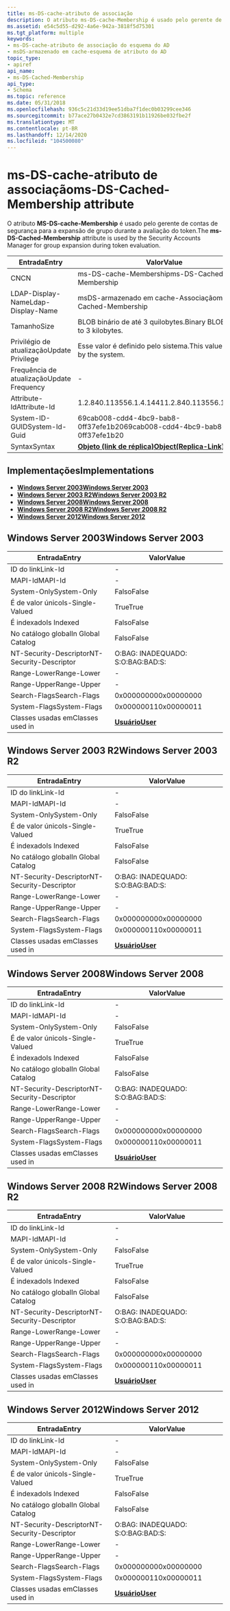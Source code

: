```yaml
---
title: ms-DS-cache-atributo de associação
description: O atributo ms-DS-cache-Membership é usado pelo gerente de contas de segurança para a expansão de grupo durante a avaliação do token.
ms.assetid: e54c5d55-d292-4a6e-942a-3818f5d75301
ms.tgt_platform: multiple
keywords:
- ms-DS-cache-atributo de associação do esquema do AD
- msDS-armazenado em cache-esquema de atributo do AD
topic_type:
- apiref
api_name:
- ms-DS-Cached-Membership
api_type:
- Schema
ms.topic: reference
ms.date: 05/31/2018
ms.openlocfilehash: 936c5c21d33d19ee51dba7f1dec0b03299cee346
ms.sourcegitcommit: b77ace27b0432e7cd3863191b11926be032fbe2f
ms.translationtype: MT
ms.contentlocale: pt-BR
ms.lasthandoff: 12/14/2020
ms.locfileid: "104500080"
---
```

# <a name="ms-ds-cached-membership-attribute"></a><span data-ttu-id="e98e8-105">ms-DS-cache-atributo de associação</span><span class="sxs-lookup"><span data-stu-id="e98e8-105">ms-DS-Cached-Membership attribute</span></span>

<span data-ttu-id="e98e8-106">O atributo **MS-DS-cache-Membership** é usado pelo gerente de contas de segurança para a expansão de grupo durante a avaliação do token.</span><span class="sxs-lookup"><span data-stu-id="e98e8-106">The **ms-DS-Cached-Membership** attribute is used by the Security Accounts Manager for group expansion during token evaluation.</span></span>



| <span data-ttu-id="e98e8-107">Entrada</span><span class="sxs-lookup"><span data-stu-id="e98e8-107">Entry</span></span> | <span data-ttu-id="e98e8-108">Valor</span><span class="sxs-lookup"><span data-stu-id="e98e8-108">Value</span></span> |
|-------------------|-------------------------------------------------------|
| <span data-ttu-id="e98e8-109">CN</span><span class="sxs-lookup"><span data-stu-id="e98e8-109">CN</span></span>                | <span data-ttu-id="e98e8-110">ms-DS-cache-Membership</span><span class="sxs-lookup"><span data-stu-id="e98e8-110">ms-DS-Cached-Membership</span></span>                               |
| <span data-ttu-id="e98e8-111">LDAP-Display-Name</span><span class="sxs-lookup"><span data-stu-id="e98e8-111">Ldap-Display-Name</span></span> | <span data-ttu-id="e98e8-112">msDS-armazenado em cache-Associação</span><span class="sxs-lookup"><span data-stu-id="e98e8-112">msDS-Cached-Membership</span></span>                                |
| <span data-ttu-id="e98e8-113">Tamanho</span><span class="sxs-lookup"><span data-stu-id="e98e8-113">Size</span></span>              | <span data-ttu-id="e98e8-114">BLOB binário de até 3 quilobytes.</span><span class="sxs-lookup"><span data-stu-id="e98e8-114">Binary BLOB of up to 3 kilobytes.</span></span>                     |
| <span data-ttu-id="e98e8-115">Privilégio de atualização</span><span class="sxs-lookup"><span data-stu-id="e98e8-115">Update Privilege</span></span>  | <span data-ttu-id="e98e8-116">Esse valor é definido pelo sistema.</span><span class="sxs-lookup"><span data-stu-id="e98e8-116">This value is set by the system.</span></span>                      |
| <span data-ttu-id="e98e8-117">Frequência de atualização</span><span class="sxs-lookup"><span data-stu-id="e98e8-117">Update Frequency</span></span>  | \-                                                    |
| <span data-ttu-id="e98e8-118">Attribute-Id</span><span class="sxs-lookup"><span data-stu-id="e98e8-118">Attribute-Id</span></span>      | <span data-ttu-id="e98e8-119">1.2.840.113556.1.4.1441</span><span class="sxs-lookup"><span data-stu-id="e98e8-119">1.2.840.113556.1.4.1441</span></span>                               |
| <span data-ttu-id="e98e8-120">System-ID-GUID</span><span class="sxs-lookup"><span data-stu-id="e98e8-120">System-Id-Guid</span></span>    | <span data-ttu-id="e98e8-121">69cab008-cdd4-4bc9-bab8-0ff37efe1b20</span><span class="sxs-lookup"><span data-stu-id="e98e8-121">69cab008-cdd4-4bc9-bab8-0ff37efe1b20</span></span>                  |
| <span data-ttu-id="e98e8-122">Syntax</span><span class="sxs-lookup"><span data-stu-id="e98e8-122">Syntax</span></span>            | [<span data-ttu-id="e98e8-123">**Objeto (link de réplica)**</span><span class="sxs-lookup"><span data-stu-id="e98e8-123">**Object(Replica-Link)**</span></span>](s-object-replica-link.md) |



## <a name="implementations"></a><span data-ttu-id="e98e8-124">Implementações</span><span class="sxs-lookup"><span data-stu-id="e98e8-124">Implementations</span></span>

-   [<span data-ttu-id="e98e8-125">**Windows Server 2003**</span><span class="sxs-lookup"><span data-stu-id="e98e8-125">**Windows Server 2003**</span></span>](#windows-server-2003)
-   [<span data-ttu-id="e98e8-126">**Windows Server 2003 R2**</span><span class="sxs-lookup"><span data-stu-id="e98e8-126">**Windows Server 2003 R2**</span></span>](#windows-server-2003-r2)
-   [<span data-ttu-id="e98e8-127">**Windows Server 2008**</span><span class="sxs-lookup"><span data-stu-id="e98e8-127">**Windows Server 2008**</span></span>](#windows-server-2008)
-   [<span data-ttu-id="e98e8-128">**Windows Server 2008 R2**</span><span class="sxs-lookup"><span data-stu-id="e98e8-128">**Windows Server 2008 R2**</span></span>](#windows-server-2008-r2)
-   [<span data-ttu-id="e98e8-129">**Windows Server 2012**</span><span class="sxs-lookup"><span data-stu-id="e98e8-129">**Windows Server 2012**</span></span>](#windows-server-2012)

## <a name="windows-server-2003"></a><span data-ttu-id="e98e8-130">Windows Server 2003</span><span class="sxs-lookup"><span data-stu-id="e98e8-130">Windows Server 2003</span></span>



| <span data-ttu-id="e98e8-131">Entrada</span><span class="sxs-lookup"><span data-stu-id="e98e8-131">Entry</span></span> | <span data-ttu-id="e98e8-132">Valor</span><span class="sxs-lookup"><span data-stu-id="e98e8-132">Value</span></span> |
|------------------------|-----------------------------------|
| <span data-ttu-id="e98e8-133">ID do link</span><span class="sxs-lookup"><span data-stu-id="e98e8-133">Link-Id</span></span>                | \-                                |
| <span data-ttu-id="e98e8-134">MAPI-Id</span><span class="sxs-lookup"><span data-stu-id="e98e8-134">MAPI-Id</span></span>                | \-                                |
| <span data-ttu-id="e98e8-135">System-Only</span><span class="sxs-lookup"><span data-stu-id="e98e8-135">System-Only</span></span>            | <span data-ttu-id="e98e8-136">Falso</span><span class="sxs-lookup"><span data-stu-id="e98e8-136">False</span></span>                             |
| <span data-ttu-id="e98e8-137">É de valor único</span><span class="sxs-lookup"><span data-stu-id="e98e8-137">Is-Single-Valued</span></span>       | <span data-ttu-id="e98e8-138">True</span><span class="sxs-lookup"><span data-stu-id="e98e8-138">True</span></span>                              |
| <span data-ttu-id="e98e8-139">É indexado</span><span class="sxs-lookup"><span data-stu-id="e98e8-139">Is Indexed</span></span>             | <span data-ttu-id="e98e8-140">Falso</span><span class="sxs-lookup"><span data-stu-id="e98e8-140">False</span></span>                             |
| <span data-ttu-id="e98e8-141">No catálogo global</span><span class="sxs-lookup"><span data-stu-id="e98e8-141">In Global Catalog</span></span>      | <span data-ttu-id="e98e8-142">Falso</span><span class="sxs-lookup"><span data-stu-id="e98e8-142">False</span></span>                             |
| <span data-ttu-id="e98e8-143">NT-Security-Descriptor</span><span class="sxs-lookup"><span data-stu-id="e98e8-143">NT-Security-Descriptor</span></span> | <span data-ttu-id="e98e8-144">O:BAG: INADEQUADO: S:</span><span class="sxs-lookup"><span data-stu-id="e98e8-144">O:BAG:BAD:S:</span></span>                      |
| <span data-ttu-id="e98e8-145">Range-Lower</span><span class="sxs-lookup"><span data-stu-id="e98e8-145">Range-Lower</span></span>            | \-                                |
| <span data-ttu-id="e98e8-146">Range-Upper</span><span class="sxs-lookup"><span data-stu-id="e98e8-146">Range-Upper</span></span>            | \-                                |
| <span data-ttu-id="e98e8-147">Search-Flags</span><span class="sxs-lookup"><span data-stu-id="e98e8-147">Search-Flags</span></span>           | <span data-ttu-id="e98e8-148">0x00000000</span><span class="sxs-lookup"><span data-stu-id="e98e8-148">0x00000000</span></span>                        |
| <span data-ttu-id="e98e8-149">System-Flags</span><span class="sxs-lookup"><span data-stu-id="e98e8-149">System-Flags</span></span>           | <span data-ttu-id="e98e8-150">0x00000011</span><span class="sxs-lookup"><span data-stu-id="e98e8-150">0x00000011</span></span>                        |
| <span data-ttu-id="e98e8-151">Classes usadas em</span><span class="sxs-lookup"><span data-stu-id="e98e8-151">Classes used in</span></span>        | [<span data-ttu-id="e98e8-152">**Usuário**</span><span class="sxs-lookup"><span data-stu-id="e98e8-152">**User**</span></span>](c-user.md)<br/> |



## <a name="windows-server-2003-r2"></a><span data-ttu-id="e98e8-153">Windows Server 2003 R2</span><span class="sxs-lookup"><span data-stu-id="e98e8-153">Windows Server 2003 R2</span></span>



| <span data-ttu-id="e98e8-154">Entrada</span><span class="sxs-lookup"><span data-stu-id="e98e8-154">Entry</span></span> | <span data-ttu-id="e98e8-155">Valor</span><span class="sxs-lookup"><span data-stu-id="e98e8-155">Value</span></span> |
|------------------------|-----------------------------------|
| <span data-ttu-id="e98e8-156">ID do link</span><span class="sxs-lookup"><span data-stu-id="e98e8-156">Link-Id</span></span>                | \-                                |
| <span data-ttu-id="e98e8-157">MAPI-Id</span><span class="sxs-lookup"><span data-stu-id="e98e8-157">MAPI-Id</span></span>                | \-                                |
| <span data-ttu-id="e98e8-158">System-Only</span><span class="sxs-lookup"><span data-stu-id="e98e8-158">System-Only</span></span>            | <span data-ttu-id="e98e8-159">Falso</span><span class="sxs-lookup"><span data-stu-id="e98e8-159">False</span></span>                             |
| <span data-ttu-id="e98e8-160">É de valor único</span><span class="sxs-lookup"><span data-stu-id="e98e8-160">Is-Single-Valued</span></span>       | <span data-ttu-id="e98e8-161">True</span><span class="sxs-lookup"><span data-stu-id="e98e8-161">True</span></span>                              |
| <span data-ttu-id="e98e8-162">É indexado</span><span class="sxs-lookup"><span data-stu-id="e98e8-162">Is Indexed</span></span>             | <span data-ttu-id="e98e8-163">Falso</span><span class="sxs-lookup"><span data-stu-id="e98e8-163">False</span></span>                             |
| <span data-ttu-id="e98e8-164">No catálogo global</span><span class="sxs-lookup"><span data-stu-id="e98e8-164">In Global Catalog</span></span>      | <span data-ttu-id="e98e8-165">Falso</span><span class="sxs-lookup"><span data-stu-id="e98e8-165">False</span></span>                             |
| <span data-ttu-id="e98e8-166">NT-Security-Descriptor</span><span class="sxs-lookup"><span data-stu-id="e98e8-166">NT-Security-Descriptor</span></span> | <span data-ttu-id="e98e8-167">O:BAG: INADEQUADO: S:</span><span class="sxs-lookup"><span data-stu-id="e98e8-167">O:BAG:BAD:S:</span></span>                      |
| <span data-ttu-id="e98e8-168">Range-Lower</span><span class="sxs-lookup"><span data-stu-id="e98e8-168">Range-Lower</span></span>            | \-                                |
| <span data-ttu-id="e98e8-169">Range-Upper</span><span class="sxs-lookup"><span data-stu-id="e98e8-169">Range-Upper</span></span>            | \-                                |
| <span data-ttu-id="e98e8-170">Search-Flags</span><span class="sxs-lookup"><span data-stu-id="e98e8-170">Search-Flags</span></span>           | <span data-ttu-id="e98e8-171">0x00000000</span><span class="sxs-lookup"><span data-stu-id="e98e8-171">0x00000000</span></span>                        |
| <span data-ttu-id="e98e8-172">System-Flags</span><span class="sxs-lookup"><span data-stu-id="e98e8-172">System-Flags</span></span>           | <span data-ttu-id="e98e8-173">0x00000011</span><span class="sxs-lookup"><span data-stu-id="e98e8-173">0x00000011</span></span>                        |
| <span data-ttu-id="e98e8-174">Classes usadas em</span><span class="sxs-lookup"><span data-stu-id="e98e8-174">Classes used in</span></span>        | [<span data-ttu-id="e98e8-175">**Usuário**</span><span class="sxs-lookup"><span data-stu-id="e98e8-175">**User**</span></span>](c-user.md)<br/> |



## <a name="windows-server-2008"></a><span data-ttu-id="e98e8-176">Windows Server 2008</span><span class="sxs-lookup"><span data-stu-id="e98e8-176">Windows Server 2008</span></span>



| <span data-ttu-id="e98e8-177">Entrada</span><span class="sxs-lookup"><span data-stu-id="e98e8-177">Entry</span></span> | <span data-ttu-id="e98e8-178">Valor</span><span class="sxs-lookup"><span data-stu-id="e98e8-178">Value</span></span> |
|------------------------|-----------------------------------|
| <span data-ttu-id="e98e8-179">ID do link</span><span class="sxs-lookup"><span data-stu-id="e98e8-179">Link-Id</span></span>                | \-                                |
| <span data-ttu-id="e98e8-180">MAPI-Id</span><span class="sxs-lookup"><span data-stu-id="e98e8-180">MAPI-Id</span></span>                | \-                                |
| <span data-ttu-id="e98e8-181">System-Only</span><span class="sxs-lookup"><span data-stu-id="e98e8-181">System-Only</span></span>            | <span data-ttu-id="e98e8-182">Falso</span><span class="sxs-lookup"><span data-stu-id="e98e8-182">False</span></span>                             |
| <span data-ttu-id="e98e8-183">É de valor único</span><span class="sxs-lookup"><span data-stu-id="e98e8-183">Is-Single-Valued</span></span>       | <span data-ttu-id="e98e8-184">True</span><span class="sxs-lookup"><span data-stu-id="e98e8-184">True</span></span>                              |
| <span data-ttu-id="e98e8-185">É indexado</span><span class="sxs-lookup"><span data-stu-id="e98e8-185">Is Indexed</span></span>             | <span data-ttu-id="e98e8-186">Falso</span><span class="sxs-lookup"><span data-stu-id="e98e8-186">False</span></span>                             |
| <span data-ttu-id="e98e8-187">No catálogo global</span><span class="sxs-lookup"><span data-stu-id="e98e8-187">In Global Catalog</span></span>      | <span data-ttu-id="e98e8-188">Falso</span><span class="sxs-lookup"><span data-stu-id="e98e8-188">False</span></span>                             |
| <span data-ttu-id="e98e8-189">NT-Security-Descriptor</span><span class="sxs-lookup"><span data-stu-id="e98e8-189">NT-Security-Descriptor</span></span> | <span data-ttu-id="e98e8-190">O:BAG: INADEQUADO: S:</span><span class="sxs-lookup"><span data-stu-id="e98e8-190">O:BAG:BAD:S:</span></span>                      |
| <span data-ttu-id="e98e8-191">Range-Lower</span><span class="sxs-lookup"><span data-stu-id="e98e8-191">Range-Lower</span></span>            | \-                                |
| <span data-ttu-id="e98e8-192">Range-Upper</span><span class="sxs-lookup"><span data-stu-id="e98e8-192">Range-Upper</span></span>            | \-                                |
| <span data-ttu-id="e98e8-193">Search-Flags</span><span class="sxs-lookup"><span data-stu-id="e98e8-193">Search-Flags</span></span>           | <span data-ttu-id="e98e8-194">0x00000000</span><span class="sxs-lookup"><span data-stu-id="e98e8-194">0x00000000</span></span>                        |
| <span data-ttu-id="e98e8-195">System-Flags</span><span class="sxs-lookup"><span data-stu-id="e98e8-195">System-Flags</span></span>           | <span data-ttu-id="e98e8-196">0x00000011</span><span class="sxs-lookup"><span data-stu-id="e98e8-196">0x00000011</span></span>                        |
| <span data-ttu-id="e98e8-197">Classes usadas em</span><span class="sxs-lookup"><span data-stu-id="e98e8-197">Classes used in</span></span>        | [<span data-ttu-id="e98e8-198">**Usuário**</span><span class="sxs-lookup"><span data-stu-id="e98e8-198">**User**</span></span>](c-user.md)<br/> |



## <a name="windows-server-2008-r2"></a><span data-ttu-id="e98e8-199">Windows Server 2008 R2</span><span class="sxs-lookup"><span data-stu-id="e98e8-199">Windows Server 2008 R2</span></span>



| <span data-ttu-id="e98e8-200">Entrada</span><span class="sxs-lookup"><span data-stu-id="e98e8-200">Entry</span></span> | <span data-ttu-id="e98e8-201">Valor</span><span class="sxs-lookup"><span data-stu-id="e98e8-201">Value</span></span> |
|------------------------|-----------------------------------|
| <span data-ttu-id="e98e8-202">ID do link</span><span class="sxs-lookup"><span data-stu-id="e98e8-202">Link-Id</span></span>                | \-                                |
| <span data-ttu-id="e98e8-203">MAPI-Id</span><span class="sxs-lookup"><span data-stu-id="e98e8-203">MAPI-Id</span></span>                | \-                                |
| <span data-ttu-id="e98e8-204">System-Only</span><span class="sxs-lookup"><span data-stu-id="e98e8-204">System-Only</span></span>            | <span data-ttu-id="e98e8-205">Falso</span><span class="sxs-lookup"><span data-stu-id="e98e8-205">False</span></span>                             |
| <span data-ttu-id="e98e8-206">É de valor único</span><span class="sxs-lookup"><span data-stu-id="e98e8-206">Is-Single-Valued</span></span>       | <span data-ttu-id="e98e8-207">True</span><span class="sxs-lookup"><span data-stu-id="e98e8-207">True</span></span>                              |
| <span data-ttu-id="e98e8-208">É indexado</span><span class="sxs-lookup"><span data-stu-id="e98e8-208">Is Indexed</span></span>             | <span data-ttu-id="e98e8-209">Falso</span><span class="sxs-lookup"><span data-stu-id="e98e8-209">False</span></span>                             |
| <span data-ttu-id="e98e8-210">No catálogo global</span><span class="sxs-lookup"><span data-stu-id="e98e8-210">In Global Catalog</span></span>      | <span data-ttu-id="e98e8-211">Falso</span><span class="sxs-lookup"><span data-stu-id="e98e8-211">False</span></span>                             |
| <span data-ttu-id="e98e8-212">NT-Security-Descriptor</span><span class="sxs-lookup"><span data-stu-id="e98e8-212">NT-Security-Descriptor</span></span> | <span data-ttu-id="e98e8-213">O:BAG: INADEQUADO: S:</span><span class="sxs-lookup"><span data-stu-id="e98e8-213">O:BAG:BAD:S:</span></span>                      |
| <span data-ttu-id="e98e8-214">Range-Lower</span><span class="sxs-lookup"><span data-stu-id="e98e8-214">Range-Lower</span></span>            | \-                                |
| <span data-ttu-id="e98e8-215">Range-Upper</span><span class="sxs-lookup"><span data-stu-id="e98e8-215">Range-Upper</span></span>            | \-                                |
| <span data-ttu-id="e98e8-216">Search-Flags</span><span class="sxs-lookup"><span data-stu-id="e98e8-216">Search-Flags</span></span>           | <span data-ttu-id="e98e8-217">0x00000000</span><span class="sxs-lookup"><span data-stu-id="e98e8-217">0x00000000</span></span>                        |
| <span data-ttu-id="e98e8-218">System-Flags</span><span class="sxs-lookup"><span data-stu-id="e98e8-218">System-Flags</span></span>           | <span data-ttu-id="e98e8-219">0x00000011</span><span class="sxs-lookup"><span data-stu-id="e98e8-219">0x00000011</span></span>                        |
| <span data-ttu-id="e98e8-220">Classes usadas em</span><span class="sxs-lookup"><span data-stu-id="e98e8-220">Classes used in</span></span>        | [<span data-ttu-id="e98e8-221">**Usuário**</span><span class="sxs-lookup"><span data-stu-id="e98e8-221">**User**</span></span>](c-user.md)<br/> |



## <a name="windows-server-2012"></a><span data-ttu-id="e98e8-222">Windows Server 2012</span><span class="sxs-lookup"><span data-stu-id="e98e8-222">Windows Server 2012</span></span>



| <span data-ttu-id="e98e8-223">Entrada</span><span class="sxs-lookup"><span data-stu-id="e98e8-223">Entry</span></span> | <span data-ttu-id="e98e8-224">Valor</span><span class="sxs-lookup"><span data-stu-id="e98e8-224">Value</span></span> |
|------------------------|-----------------------------------|
| <span data-ttu-id="e98e8-225">ID do link</span><span class="sxs-lookup"><span data-stu-id="e98e8-225">Link-Id</span></span>                | \-                                |
| <span data-ttu-id="e98e8-226">MAPI-Id</span><span class="sxs-lookup"><span data-stu-id="e98e8-226">MAPI-Id</span></span>                | \-                                |
| <span data-ttu-id="e98e8-227">System-Only</span><span class="sxs-lookup"><span data-stu-id="e98e8-227">System-Only</span></span>            | <span data-ttu-id="e98e8-228">Falso</span><span class="sxs-lookup"><span data-stu-id="e98e8-228">False</span></span>                             |
| <span data-ttu-id="e98e8-229">É de valor único</span><span class="sxs-lookup"><span data-stu-id="e98e8-229">Is-Single-Valued</span></span>       | <span data-ttu-id="e98e8-230">True</span><span class="sxs-lookup"><span data-stu-id="e98e8-230">True</span></span>                              |
| <span data-ttu-id="e98e8-231">É indexado</span><span class="sxs-lookup"><span data-stu-id="e98e8-231">Is Indexed</span></span>             | <span data-ttu-id="e98e8-232">Falso</span><span class="sxs-lookup"><span data-stu-id="e98e8-232">False</span></span>                             |
| <span data-ttu-id="e98e8-233">No catálogo global</span><span class="sxs-lookup"><span data-stu-id="e98e8-233">In Global Catalog</span></span>      | <span data-ttu-id="e98e8-234">Falso</span><span class="sxs-lookup"><span data-stu-id="e98e8-234">False</span></span>                             |
| <span data-ttu-id="e98e8-235">NT-Security-Descriptor</span><span class="sxs-lookup"><span data-stu-id="e98e8-235">NT-Security-Descriptor</span></span> | <span data-ttu-id="e98e8-236">O:BAG: INADEQUADO: S:</span><span class="sxs-lookup"><span data-stu-id="e98e8-236">O:BAG:BAD:S:</span></span>                      |
| <span data-ttu-id="e98e8-237">Range-Lower</span><span class="sxs-lookup"><span data-stu-id="e98e8-237">Range-Lower</span></span>            | \-                                |
| <span data-ttu-id="e98e8-238">Range-Upper</span><span class="sxs-lookup"><span data-stu-id="e98e8-238">Range-Upper</span></span>            | \-                                |
| <span data-ttu-id="e98e8-239">Search-Flags</span><span class="sxs-lookup"><span data-stu-id="e98e8-239">Search-Flags</span></span>           | <span data-ttu-id="e98e8-240">0x00000000</span><span class="sxs-lookup"><span data-stu-id="e98e8-240">0x00000000</span></span>                        |
| <span data-ttu-id="e98e8-241">System-Flags</span><span class="sxs-lookup"><span data-stu-id="e98e8-241">System-Flags</span></span>           | <span data-ttu-id="e98e8-242">0x00000011</span><span class="sxs-lookup"><span data-stu-id="e98e8-242">0x00000011</span></span>                        |
| <span data-ttu-id="e98e8-243">Classes usadas em</span><span class="sxs-lookup"><span data-stu-id="e98e8-243">Classes used in</span></span>        | [<span data-ttu-id="e98e8-244">**Usuário**</span><span class="sxs-lookup"><span data-stu-id="e98e8-244">**User**</span></span>](c-user.md)<br/> |



 

 





